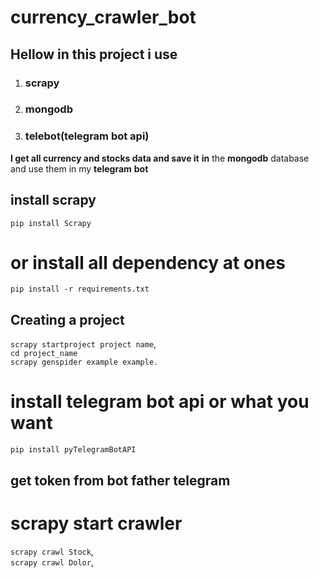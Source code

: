 # currency_crawler_bot

## Hellow in this project i use

1. ### scrapy

2. ### mongodb

3. ### telebot(telegram bot api)

**I get all currency and stocks data and save it**
**in** the **mongodb** database and use them in my **telegram** **bot**

## install scrapy

`pip install Scrapy`

# or install all dependency at ones

`pip install -r requirements.txt`

## Creating a project

`scrapy startproject project name`,<br>
`cd project_name`<br>
`scrapy genspider example example.`<br>

# install telegram bot api or what you want

`pip install pyTelegramBotAPI`

## get token from bot father telegram

# scrapy start crawler

`scrapy crawl Stock`,<br>
`scrapy crawl Dolor`,<br>
